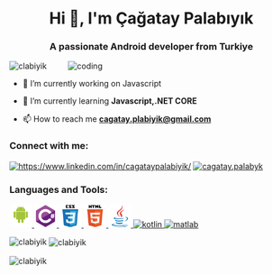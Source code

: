 
<h1 align="center">Hi 👋, I'm Çağatay Palabıyık</h1>
<h3 align="center">A passionate Android developer from Turkiye</h3>
<img align="right" alt="coding" width="400" src="https://media.tenor.com/tZ2Xd8LqAnMAAAAd/typing-fast.gif"


<p align="left"> <img src="https://komarev.com/ghpvc/?username=clabiyik&label=Profile%20views&color=0e75b6&style=flat" alt="clabiyik" /> </p>

- 🔭 I’m currently working on Javascript

- 🌱 I’m currently learning **Javascript,.NET CORE**

- 📫 How to reach me **cagatay.plabiyik@gmail.com**

<h3 align="left">Connect with me:</h3>
<p align="left">
<a href="https://www.linkedin.com/in/cagataypalabiyik/" target="blank"><img align="center" src="https://raw.githubusercontent.com/rahuldkjain/github-profile-readme-generator/master/src/images/icons/Social/linked-in-alt.svg" alt="https://www.linkedin.com/in/cagataypalabiyik/" height="30" width="40" /></a>
<a href="https://instagram.com/cagatay.palabyk" target="blank"><img align="center" src="https://raw.githubusercontent.com/rahuldkjain/github-profile-readme-generator/master/src/images/icons/Social/instagram.svg" alt="cagatay.palabyk" height="30" width="40" /></a>
</p>

<h3 align="left">Languages and Tools:</h3>
<p align="left"> <a href="https://developer.android.com" target="_blank" rel="noreferrer"> <img src="https://raw.githubusercontent.com/devicons/devicon/master/icons/android/android-original-wordmark.svg" alt="android" width="40" height="40"/> </a> <a href="https://www.w3schools.com/cs/" target="_blank" rel="noreferrer"> <img src="https://raw.githubusercontent.com/devicons/devicon/master/icons/csharp/csharp-original.svg" alt="csharp" width="40" height="40"/> </a> <a href="https://www.w3schools.com/css/" target="_blank" rel="noreferrer"> <img src="https://raw.githubusercontent.com/devicons/devicon/master/icons/css3/css3-original-wordmark.svg" alt="css3" width="40" height="40"/> </a> <a href="https://www.w3.org/html/" target="_blank" rel="noreferrer"> <img src="https://raw.githubusercontent.com/devicons/devicon/master/icons/html5/html5-original-wordmark.svg" alt="html5" width="40" height="40"/> </a> <a href="https://www.java.com" target="_blank" rel="noreferrer"> <img src="https://raw.githubusercontent.com/devicons/devicon/master/icons/java/java-original.svg" alt="java" width="40" height="40"/> </a> <a href="https://kotlinlang.org" target="_blank" rel="noreferrer"> <img src="https://www.vectorlogo.zone/logos/kotlinlang/kotlinlang-icon.svg" alt="kotlin" width="40" height="40"/> </a> <a href="https://www.mathworks.com/" target="_blank" rel="noreferrer"> <img src="https://upload.wikimedia.org/wikipedia/commons/2/21/Matlab_Logo.png" alt="matlab" width="40" height="40"/> </a> </p>

<p><img align="left" src="https://github-readme-stats.vercel.app/api/top-langs?username=clabiyik&show_icons=true&locale=en&layout=compact" alt="clabiyik" /></p>

<p>&nbsp;<img align="center" src="https://github-readme-stats.vercel.app/api?username=clabiyik&show_icons=true&locale=en" alt="clabiyik" /></p>

<p><img align="center" src="https://github-readme-streak-stats.herokuapp.com/?user=clabiyik&" alt="clabiyik" /></p>
